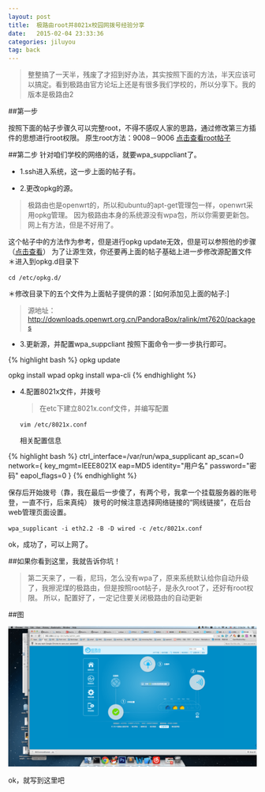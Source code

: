 ```yaml
---
layout: post
title:  极路由root并8021x校园网拨号经验分享
date:   2015-02-04 23:33:36
categories: jiluyou
tag: back
---
```



>整整搞了一天半，残废了才招到好办法，其实按照下面的方法，半天应该可以搞定。看到极路由官方论坛上还是有很多我们学校的，所以分享下。我的版本是极路由2

##第一步

按照下面的帖子步骤久可以完整root，不得不感叹人家的思路，通过修改第三方插件的思想进行root权限。
原生root方法：9008－9006 [点击查看root帖子](http://www.koolshare.cn/thread-1857-1-1.html)

##第二步
针对咱们学校的网络的话，就要wpa_suppcliant了。

 * 1.ssh进入系统，这一步上面的帖子有。

 * 2.更改opkg的源。
>极路由也是openwrt的，所以和ubuntu的apt-get管理包一样，openwrt采用opkg管理。
因为极路由本身的系统源没有wpa包，所以你需要更新包。网上有方法，但是不好用了。

这个帖子中的方法作为参考，但是进行opkg update无效，但是可以参照他的步骤（[点击查看](http://bbs.hiwifi.com/forum.php?mod=viewthread&tid=44876&highlight=%E6%BA%90)）
为了让源生效，你还要再上面的帖子基础上进一步修改源配置文件
＊进入到opkg.d目录下

`cd /etc/opkg.d/` 

＊修改目录下的五个文件为上面帖子提供的源：[如何添加见上面的帖子:]

>源地址：http://downloads.openwrt.org.cn/PandoraBox/ralink/mt7620/packages

 * 3.更新源，并配置wpa_suppcliant
按照下面命令一步一步执行即可。

{% highlight bash %}
opkg update

opkg install wpad
opkg install wpa-cli
{% endhighlight %}

 * 4.配置8021x文件，并拨号
	>在etc下建立8021x.conf文件，并编写配置

	`vim /etc/8021x.conf`

	相关配置信息

{% highlight bash %}
ctrl_interface=/var/run/wpa_supplicant
ap_scan=0
network={
    key_mgmt=IEEE8021X
    eap=MD5
    identity="用户名"
    password="密码"
    eapol_flags=0
}
{% endhighlight %}

保存后开始拨号（靠，我在最后一步傻了，有两个号，我拿一个挂载服务器的账号登，一直不行，后来真纯）
拨号的时候注意选择网络链接的“网线链接”，在后台web管理页面设置。

`wpa_supplicant -i eth2.2 -B -D wired -c /etc/8021x.conf`

ok，成功了，可以上网了。

##如果你看到这里，我就告诉你坑！

>第二天来了，一看，尼玛，怎么没有wpa了，原来系统默认给你自动升级了，我擦泥煤的极路由，但是按照root帖子，是永久root了，还好有root权限。
所以，配置好了，一定记住要关闭极路由的自动更新

##图

![极路由截图](/images/post/jiluyou/jiluyou.png)




ok，就写到这里吧






